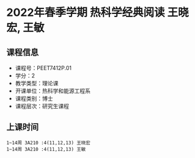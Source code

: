 # 2022年春季学期 热科学经典阅读 王晓宏, 王敏






## 课程信息

- 课程号：PEET7412P.01
- 学分：2
- 教学类型：理论课
- 开课单位：热科学和能源工程系
- 课程类别：博士
- 课程层次：研究生课程

## 上课时间

```
1~14周 3A210 :4(11,12,13) 王晓宏
1~14周 3A210 :4(11,12,13) 王敏
```

